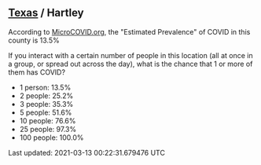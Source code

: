 
## [Texas](/united-states/texas) / Hartley

According to [MicroCOVID.org](http://microcovid.org),
the "Estimated Prevalence" of COVID in this county is 13.5%

If you interact with a certain number of people in this location
(all at once in a group, or spread out across the day), what is the chance that
1 or more of them has COVID?

- 1 person: 13.5%
- 2 people: 25.2%
- 3 people: 35.3%
- 5 people: 51.6%
- 10 people: 76.6%
- 25 people: 97.3%
- 100 people: 100.0%

Last updated: 2021-03-13 00:22:31.679476 UTC

